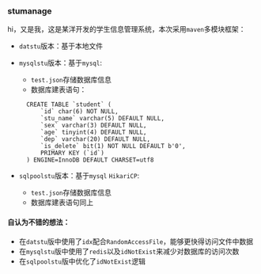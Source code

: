 ### stumanage
hi，又是我，这是某洋开发的学生信息管理系统，本次采用`maven`多模块框架：
- `datstu`版本：基于本地文件
- `mysqlstu`版本：基于`mysql`:
  
  - `test.json`存储数据库信息
  - 数据库建表语句：
  ```
    CREATE TABLE `student` (
        `id` char(6) NOT NULL,
        `stu_name` varchar(5) DEFAULT NULL,
        `sex` varchar(3) DEFAULT NULL,
        `age` tinyint(4) DEFAULT NULL,
        `dep` varchar(20) DEFAULT NULL,
        `is_delete` bit(1) NOT NULL DEFAULT b'0',
        PRIMARY KEY (`id`)
    ) ENGINE=InnoDB DEFAULT CHARSET=utf8
  ```

- `sqlpoolstu`版本：基于`mysql` `HikariCP`:

  - `test.json`存储数据库信息
  - 数据库建表语句同上

#### 自认为不错的想法：

  - 在`datstu`版中使用了`idx`配合`RandomAccessFile`，能够更快得访问文件中数据
  - 在`mysqlstu`版中使用了`redis`以及`idNotExist`来减少对数据库的访问次数
  - 在`sqlpoolstu`版中优化了`idNotExist`逻辑
